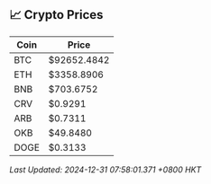 ## 📈 Crypto Prices

| Coin | Price |
| ---- | ----- |
| BTC | $92652.4842 |
| ETH | $3358.8906 |
| BNB | $703.6752 |
| CRV | $0.9291 |
| ARB | $0.7311 |
| OKB | $49.8480 |
| DOGE | $0.3133 |

_Last Updated: 2024-12-31 07:58:01.371 +0800 HKT_